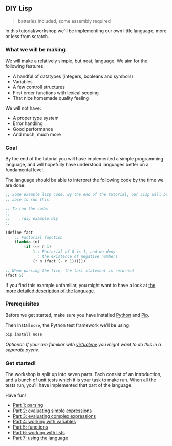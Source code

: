 ## DIY Lisp 

> batteries included, some assembly required

In this tutorial/workshop we'll be implementing our own little language, more or less from scratch. 


### What we will be making

We will make a relatively simple, but neat, language. We aim for the following features:

- A handful of datatypes (integers, booleans and symbols)
- Variables
- A few controll structures
- First order functions with lexical scoping
- That nice homemade quality feeling

We will not have:

- A proper type system
- Error handling
- Good performance
- And much, much more


### Goal

By the end of the tutorial you will have implemented a simple programming language, and will hopefully have understood languages better on a fundamental level. 

The language should be able to interpret the following code by the time we are done:

```lisp
;; Some example lisp code. By the end of the tutorial, our Lisp will be
;; able to run this.

;; To run the code:
;;
;;    ./diy example.diy
;;

(define fact 
    ;; Factorial function
    (lambda (n) 
        (if (<= n 1) 
            1 ; Factorial of 0 is 1, and we deny 
              ; the existence of negative numbers
            (* n (fact (- n 1))))))

;; When parsing the file, the last statement is returned
(fact 5)
```

If you find this example unfamiliar, you might want to have a look at [the more detailed description of the language](parts/language.md).

### Prerequisites

Before we get started, make sure you have installed [Python](http://www.python.org/) and [Pip](https://pypi.python.org/pypi/pip). 

Then install `nose`, the Python test framework we'll be using.

```bash
pip install nose
```

*Optional: If your are familiar with [virtualenv](http://www.virtualenv.org/en/latest/) you might want to do this in a separate pyenv.*


### Get started!

The workshop is split up into seven parts. Each consist of an introduction, and a bunch of unit tests which it is your task to make run. When all the tests run, you'll have implemented that part of the language.

Have fun!

- [Part 1: parsing](parts/1.md)
- [Part 2: evaluating simple expressions](parts/2.md)
- [Part 3: evaluating complex expressions](parts/3.md)
- [Part 4: working with variables](parts/4.md)
- [Part 5: functions](parts/5.md)
- [Part 6: working with lists](parts/6.md)
- [Part 7: using the language](parts/7.md)


